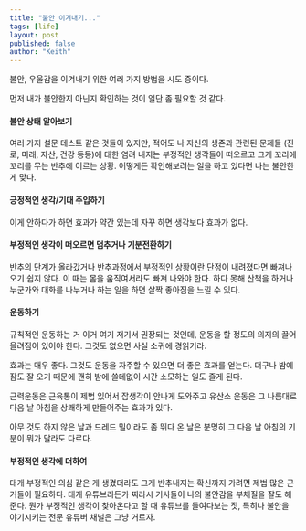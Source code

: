 ```yaml
---
title: "불안 이겨내기..."
tags: [life]
layout: post
published: false
author: "Keith"
---
```


불안, 우울감을 이겨내기 위한 여러 가지 방법을 시도 중이다.

먼저 내가 불안한지 아닌지 확인하는 것이 일단 좀 필요할 것 같다.

#### 불안 상태 알아보기

여러 가지 설문 테스트 같은 것들이 있지만, 적어도 나 자신의 생존과 관련된 문제들 (진로, 미래, 자산, 건강 등등)에 대한 염려 내지는 부정적인 생각들이 떠오르고 
그게 꼬리에 꼬리를 무는 반추에 이르는 상황. 어떻게든 확인해보려는 일을 하고 있다면 나는 불안한 게 맞다.

#### 긍정적인 생각/기대 주입하기

이게 안하다가 하면 효과가 약간 있는데 자꾸 하면 생각보다 효과가 없다.

#### 부정적인 생각이 떠오르면 멈추거나 기분전환하기

반추의 단계가 올라갔거나 반추과정에서 부정적인 상황이란 단정이 내려졌다면 빠져나오기 쉽지 않다. 이 때는 몸을 움직여서라도 빠져 나와야 한다.
하다 못해 산책을 하거나 누군가와 대화를 나누거나 하는 일을 하면 살짝 좋아짐을 느낄 수 있다. 

#### 운동하기

규칙적인 운동하는 거 이거 여기 저기서 권장되는 것인데, 운동을 할 정도의 의지의 끌어올려짐이 있어야 한다. 그것도 없으면 사실 소귀에 경읽기라.

효과는 매우 좋다. 그것도 운동을 자주할 수 있으면 더 좋은 효과를 얻는다. 더구나 밤에 잠도 잘 오기 때문에 괜히 밤에 쓸데없이 시간 소모하는 일도 줄게 된다.

근력운동은 근육통이 제법 있어서 잡생각이 안나게 도와주고 유산소 운동은 그 나름대로 다음 날 아침을 상쾌하게 만들어주는 효과가 있다.

아무 것도 하지 않은 날과 드레드 밀이라도 좀 뛰다 온 날은 분명히 그 다음 날 아침의 기분이 뭐가 달라도 다르다.

#### 부정적인 생각에 더하여

대개 부정적인 의심 같은 게 생겼더라도 그게 반추내지는 확신까지 가려면 제법 많은 근거들이 필요하다. 대개 유튜브라든가 찌라시 기사들이 나의 불안감을 부채질을 잘도 해준다.
뭔가 부정적인 생각이 찾아온다고 할 때 유튜브를 들여다보는 짓, 특히나 불안을 야기시키는 전문 유튜버 채널은 그냥 거르자. 
